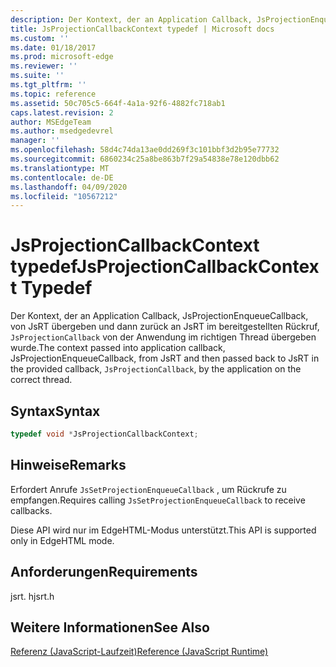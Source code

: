 ```yaml
---
description: Der Kontext, der an Application Callback, JsProjectionEnqueueCallback, von JsRT übergeben und dann zurück an JsRT im bereitgestellten Rückruf, `JsProjectionCallback` von der Anwendung im richtigen Thread übergeben wurde.
title: JsProjectionCallbackContext typedef | Microsoft docs
ms.custom: ''
ms.date: 01/18/2017
ms.prod: microsoft-edge
ms.reviewer: ''
ms.suite: ''
ms.tgt_pltfrm: ''
ms.topic: reference
ms.assetid: 50c705c5-664f-4a1a-92f6-4882fc718ab1
caps.latest.revision: 2
author: MSEdgeTeam
ms.author: msedgedevrel
manager: ''
ms.openlocfilehash: 58d4c74da13ae0dd269f3c101bbf3d2b95e77732
ms.sourcegitcommit: 6860234c25a8be863b7f29a54838e78e120dbb62
ms.translationtype: MT
ms.contentlocale: de-DE
ms.lasthandoff: 04/09/2020
ms.locfileid: "10567212"
---
```

# <span data-ttu-id="553e9-103">JsProjectionCallbackContext typedef</span><span class="sxs-lookup"><span data-stu-id="553e9-103">JsProjectionCallbackContext Typedef</span></span>
<span data-ttu-id="553e9-104">Der Kontext, der an Application Callback, JsProjectionEnqueueCallback, von JsRT übergeben und dann zurück an JsRT im bereitgestellten Rückruf, `JsProjectionCallback` von der Anwendung im richtigen Thread übergeben wurde.</span><span class="sxs-lookup"><span data-stu-id="553e9-104">The context passed into application callback, JsProjectionEnqueueCallback, from JsRT and then passed back to JsRT in the provided callback, `JsProjectionCallback`, by the application on the correct thread.</span></span>  
  
## <span data-ttu-id="553e9-105">Syntax</span><span class="sxs-lookup"><span data-stu-id="553e9-105">Syntax</span></span>  
  
```cpp  
typedef void *JsProjectionCallbackContext;  
```  
  
## <span data-ttu-id="553e9-106">Hinweise</span><span class="sxs-lookup"><span data-stu-id="553e9-106">Remarks</span></span>  
 <span data-ttu-id="553e9-107">Erfordert Anrufe `JsSetProjectionEnqueueCallback` , um Rückrufe zu empfangen.</span><span class="sxs-lookup"><span data-stu-id="553e9-107">Requires calling `JsSetProjectionEnqueueCallback` to receive callbacks.</span></span>  
  
 <span data-ttu-id="553e9-108">Diese API wird nur im EdgeHTML-Modus unterstützt.</span><span class="sxs-lookup"><span data-stu-id="553e9-108">This API is supported only in EdgeHTML mode.</span></span>  
  
## <span data-ttu-id="553e9-109">Anforderungen</span><span class="sxs-lookup"><span data-stu-id="553e9-109">Requirements</span></span>  
 <span data-ttu-id="553e9-110">jsrt. h</span><span class="sxs-lookup"><span data-stu-id="553e9-110">jsrt.h</span></span>  
  
## <span data-ttu-id="553e9-111">Weitere Informationen</span><span class="sxs-lookup"><span data-stu-id="553e9-111">See Also</span></span>  
 [<span data-ttu-id="553e9-112">Referenz (JavaScript-Laufzeit)</span><span class="sxs-lookup"><span data-stu-id="553e9-112">Reference (JavaScript Runtime)</span></span>](../chakra-hosting/reference-javascript-runtime.md)